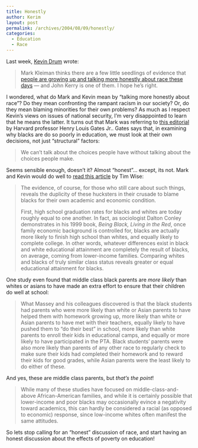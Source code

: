 ```yaml
---
title: Honestly
author: Kerim
layout: post
permalink: /archives/2004/08/09/honestly/
categories:
  - Education
  - Race
---
```

Last week, <a href="http://www.washingtonmonthly.com/archives/individual/2004_08/004434.php" onclick="_gaq.push(['_trackEvent', 'outbound-article', 'http://www.washingtonmonthly.com/archives/individual/2004_08/004434.php', 'Kevin Drum']);" >Kevin Drum</a> wrote:

> Mark Kleiman thinks there are a few little seedlings of evidence that <a href="http://www.markarkleiman.com/archives/election_2004_/2004/08/getting_grownup_about_race.php" onclick="_gaq.push(['_trackEvent', 'outbound-article', 'http://www.markarkleiman.com/archives/election_2004_/2004/08/getting_grownup_about_race.php', 'people are growing up and talking more honestly about race these days']);" >people are growing up and talking more honestly about race these days</a> — and John Kerry is one of them. I hope he&#8217;s right.

I wondered, what do Mark and Kevin mean by &#8220;talking more honestly about race&#8221;? Do they mean confronting the rampant racism in our society? Or, do they mean blaming minorities for their own problems? As much as I respect Kevin&#8217;s views on issues of national security, I&#8217;m very disappointed to learn that he means the latter. It turns out that Mark was referring to <a href="http://www.iht.com/bin/print.php?file=532106.html" onclick="_gaq.push(['_trackEvent', 'outbound-article', 'http://www.iht.com/bin/print.php?file=532106.html', 'this editorial']);" >this editorial</a> by Harvard professor Henry Louis Gates Jr.. Gates says that, in examining why blacks are do so poorly in education, we must look at their own decisions, not just &#8220;structural&#8221; factors:

> We can&#8217;t talk about the choices people have without talking about the choices people make.

Seems sensible enough, doesn&#8217;t it? Almost &#8220;honest&#8221;&#8230; except, its not. Mark and Kevin would do well to <a href="http://www.alternet.org/module/printversion/19294" onclick="_gaq.push(['_trackEvent', 'outbound-article', 'http://www.alternet.org/module/printversion/19294', 'read this article']);" >read this article</a> by Tim Wise:

> The evidence, of course, for those who still care about such things, reveals the duplicity of these hucksters in their crusade to blame blacks for their own academic and economic condition.
> 
> First, high school graduation rates for blacks and whites are today roughly equal to one another. In fact, as sociologist Dalton Conley demonstrates in his 1999 book, *Being Black, Living in the Red*, once family economic background is controlled for, blacks are actually more likely to finish high school than whites, and equally likely to complete college. In other words, whatever differences exist in black and white educational attainment are completely the result of blacks, on average, coming from lower-income families. Comparing whites and blacks of truly similar class status reveals greater or equal educational attainment for blacks.

One study even found that middle class black parents are *more likely* than whites or asians to have made an extra effort to ensure that their children do well at school:

> What Massey and his colleagues discovered is that the black students had parents who were more likely than white or Asian parents to have helped them with homework growing up, more likely than white or Asian parents to have met with their teachers, equally likely to have pushed them to &#8220;do their best&#8221; in school, more likely than white parents to enroll their kids in educational camps, and equally or more likely to have participated in the PTA. Black students&#8217; parents were also more likely than parents of any other race to regularly check to make sure their kids had completed their homework and to reward their kids for good grades, while Asian parents were the least likely to do either of these.

And yes, these are middle class parents, but *that&#8217;s the point*!

> While many of these studies have focused on middle-class-and-above African-American families, and while it is certainly possible that lower-income and poor blacks may occasionally evince a negativity toward academics, this can hardly be considered a racial (as opposed to economic) response, since low-income whites often manifest the same attitudes. 

So lets stop calling for an &#8220;honest&#8221; discussion of race, and start having an honest discussion about the effects of poverty on education!

